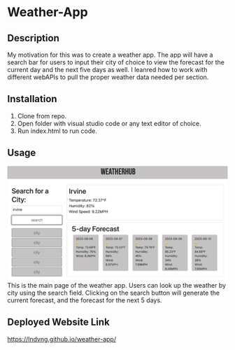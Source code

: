 # Weather-App

## Description
My motivation for this was to create a weather app. The app will have a search bar for users to input their city of choice to view the forecast for the current day and the next five days as well. I leanred how to work with different webAPIs to pull the proper weather data needed per section.

## Installation

1. Clone from repo.
2. Open folder with visual studio code or any text editor of choice.
3. Run index.html to run code.

## Usage

![weather app main page screenshot](./assets/images/weather-main-page.png)
This is the main page of the weather app. Users can look up the weather by city using the search field. Clicking on the search button will generate the current forecast, and the forecast for the next 5 days. 

## Deployed Website Link

https://lndvng.github.io/weather-app/